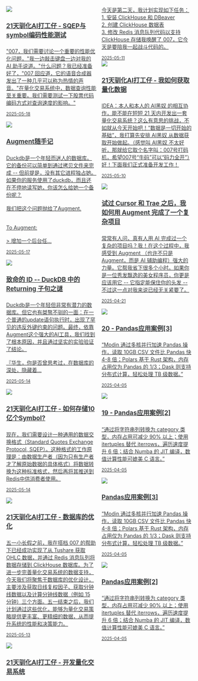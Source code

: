 <link href="assets/css/bootstrap.min.4.0.css" rel="stylesheet" />
<link href="assets/css/font-awesome-4.7.0/css/font-awesome.min.css" rel="stylesheet" />
<meta name="viewport" content="width=device-width, initial-scale=1">


<style>
  .md-typeset h1,
  .md-content__button {
    display: none;
  }

.md-typeset hr {
    display: none;
}

.as-grid {
    display: grid;
    grid-template-columns: repeat(auto-fit, minmax(360px, 1fr));
}



@media (min-width: 768px) { 
    .card-columns {
        column-count: 2;
    }
 }

@media (min-width: 1200px) { 
    .card-columns {
        column-count: 3;
    }

    .md-sidebar--primary {
    display: none;
    }
 }

a .card-title {
    color: rgb(55, 58, 60);
    font-size: 17px;
}

a .card-text {
    color: rgb(55, 58, 60);
    font-size: 14px;
}

a:hover {
    color: inherit;
    text-decoration: inherit;
}

nav a {
    font-size: 0.8rem !important;
    color: white;
    mix-blend-mode: difference;
}
</style>

<div class="as-grid m-t-md">
<div class="card-columns">
    
<div class="card">
    <a href="https://www.jieyu.ai/blog/2025/05/18/Taming-the-AI-Worker-in-21-Days-5">
    <img class="card-img-top img-responsive" src="https://images.jieyu.ai/images/2025/05/20250514202750.png"/>
    <div class="card-body">
        <h4 class="card-title">21天驯化AI打工仔 - SQEP与symbol编码性能测试</h4>
        <p class="card-text">"007，我们需要讨论一个重要的性能优化问题，"我一边敲击键盘一边对我的 AI 助手说道。"什么问题？我已经准备好了，"007 回应道，它的语音合成器发出了一种几乎可以称为热情的声音。"在量化交易系统中，数据查询性能至关重要。我们需要测试一下股票代码编码方式对查询速度的影响。"</p>
        <p class="card-text"><small class="text-muted"><i class="fa fa-calendar"></i>2025-05-18</small></p>
    </div>
    </a>
</div><!--end-card-->


<div class="card">
    <a href="https://www.jieyu.ai/blog/2025/05/17/augment-daily-dose-1">
    <img class="card-img-top img-responsive" src="https://images.jieyu.ai/images/hot/gallery/banner/IMG_20250510_112543.jpg"/>
    <div class="card-body">
        <h4 class="card-title">Augment随手记</h4>
        <p class="card-text">Duckdb是一个年轻而迷人的数据库。它的备份可以简单到通过拷贝文件来完成 -- 但前提是，没有其它进程独占她。如果你的服务使用了duckdb，而且还在不停地读写她，你该怎么给她一个备份呢？<br><br>我们把这个问题抛给了Augment.<br><br><br>To Augment:<br><br>> 增加一个后台任...</p>
        <p class="card-text"><small class="text-muted"><i class="fa fa-calendar"></i>2025-05-17</small></p>
    </div>
    </a>
</div><!--end-card-->


<div class="card">
    <a href="https://www.jieyu.ai/blog/2025/05/14/IDENTITY-The-Mystery-of-the-Returning-Clause">
    <img class="card-img-top img-responsive" src="https://images.jieyu.ai/images/2025/05/20250514210946.png"/>
    <div class="card-body">
        <h4 class="card-title">致命的 ID -- DuckDB 中的 Returning 子句之谜</h4>
        <p class="card-text">Duckdb是一个年轻但非常有潜力的数据库。但它也有桀骜不驯的一面：在一个普通的update语句执行时，出现了罕见的违反外键约束的问题。最终，依靠Augment这个强大的AI工具，我们找到了根本原因，并且通过坚实的实验验证了结论。<br><br>『华生，你是否曾思考过，在数据库的深处，隐藏着...</p>
        <p class="card-text"><small class="text-muted"><i class="fa fa-calendar"></i>2025-05-14</small></p>
    </div>
    </a>
</div><!--end-card-->


<div class="card">
    <a href="https://www.jieyu.ai/blog/2025/05/14/Taming-the-AI-Worker-in-21-Days-4">
    <img class="card-img-top img-responsive" src="https://images.jieyu.ai/images/2025/05/20250514202750.png"/>
    <div class="card-body">
        <h4 class="card-title">21天驯化AI打工仔 - 如何存储10亿个Symbol?</h4>
        <p class="card-text">现在，我们需要设计一种通用的数据交换格式（Standard Quotes Exchange Protocol, SQEP）。这种格式的工作原理是：由数据生产者（因为只有生产者才了解原始数据的具体格式）将数据转换为这种标准格式，然后再将其推送到Redis中供消费者使用。</p>
        <p class="card-text"><small class="text-muted"><i class="fa fa-calendar"></i>2025-05-14</small></p>
    </div>
    </a>
</div><!--end-card-->


<div class="card">
    <a href="https://www.jieyu.ai/blog/2025/05/13/Taming-the-AI-Worker-in-21-Days-3">
    <img class="card-img-top img-responsive" src="https://images.jieyu.ai/images/2025/05/20250514202750.png"/>
    <div class="card-body">
        <h4 class="card-title">21天驯化AI打工仔 - 数据库的优化</h4>
        <p class="card-text">五一小长假之前，我在搭档 007 的帮助下已经成功实现了从 Tushare 获取 OHLC 数据，并通过 Redis 消息队列将数据存储到 ClickHouse 数据库。为了进一步完善量化交易系统的数据支持，今天我们将聚焦于数据库的优化设计，主要涉及获取日线复权因子、获取分钟线数据以及计算分钟线数据（例如 15 分钟）三个方面。五一结束之后，我们计划通过这些优化，能够为量化交易策略提供更丰富、更精细的数据，从而提升系统的性能和决策能力。</p>
        <p class="card-text"><small class="text-muted"><i class="fa fa-calendar"></i>2025-05-13</small></p>
    </div>
    </a>
</div><!--end-card-->


<div class="card">
    <a href="https://www.jieyu.ai/blog/2025/05/11/Taming-the-AI-Worker-in-21-Days-2">
    <img class="card-img-top img-responsive" src="https://images.jieyu.ai/images/2025/05/20250514202750.png"/>
    <div class="card-body">
        <h4 class="card-title">21天驯化AI打工仔 - 开发量化交易系统</h4>
        <p class="card-text">今天是第二天，我计划实现如下任务：<br>1. 安装 ClickHouse 和 DBeaver<br>2. 创建 ClickHouse 数据表<br>3. 修改 Redis 消息队列代码以支持 ClickHouse 存储我唤醒了 007，它今天是要陪我一起战斗代码的。</p>
        <p class="card-text"><small class="text-muted"><i class="fa fa-calendar"></i>2025-05-11</small></p>
    </div>
    </a>
</div><!--end-card-->


<div class="card">
    <a href="https://www.jieyu.ai/blog/2025/05/10/Taming-the-AI-Worker-in-21-Days-1">
    <img class="card-img-top img-responsive" src="https://images.jieyu.ai/images/2025/05/20250514202750.png"/>
    <div class="card-body">
        <h4 class="card-title">21天驯化AI打工仔 - 我如何获取量化数据</h4>
        <p class="card-text">IDEA：本人和本人的 AI黑奴 的相互协作，能不能在短短 21 天内开发出一套量化交易系统？这么有意思的挑战，不如就从今天开始吧！“数据是一切开始的基础”，我打算先安排 AI黑奴 从数据获取开始做起。（感觉叫 AI黑奴 不太好听，那就给它取个名字叫：007号打码机，希望007号“牛码”可以“码力全开”）好！下面我们正式准备开发工作！</p>
        <p class="card-text"><small class="text-muted"><i class="fa fa-calendar"></i>2025-05-10</small></p>
    </div>
    </a>
</div><!--end-card-->


<div class="card">
    <a href="https://www.jieyu.ai/blog/2025/04/21/how-do-i-workout-a-complex-project-using-augment">
    <img class="card-img-top img-responsive" src="https://images.jieyu.ai/images/2025/04/20250423201107.png"/>
    <div class="card-body">
        <h4 class="card-title">试过 Cursor 和 Trae 之后，我如何用 Augment 完成了一个复杂项目</h4>
        <p class="card-text">常常有人问，真有人用 AI 完成过一个复杂的项目吗？我！在这个过程中，我感受到 Augment （也许不只是 Augment，而是 AI 辅助编程）强大的力量。它帮我省下很多个小时。如果你是一位秀发飘逸的美女程序员，你更是应该用它 -- 它指定能保住你的头发 -- 不过这一点对我来说已经无关紧要了。</p>
        <p class="card-text"><small class="text-muted"><i class="fa fa-calendar"></i>2025-04-21</small></p>
    </div>
    </a>
</div><!--end-card-->


<div class="card">
    <a href="/articles/python/numpy&pandas/numpy-pandas-for-quant-trader-20">
    <img class="card-img-top img-responsive" src="https://images.jieyu.ai/images/hot/mybook/men-wearing-tank.jpg"/>
    <div class="card-body">
        <h4 class="card-title">20 - Pandas应用案例[3]</h4>
        <p class="card-text">“Modin 通过多核并行加速 Pandas 操作，读取 10GB CSV 文件比 Pandas 快 4-8 倍；Polars 基于 Rust 架构，内存占用仅为 Pandas 的 1/3；Dask 则支持分布式计算，轻松处理 TB 级数据。”</p>
        <p class="card-text"><small class="text-muted"><i class="fa fa-calendar"></i>2025-04-05</small></p>
    </div>
    </a>
</div><!--end-card-->


<div class="card">
    <a href="/articles/python/numpy&pandas/numpy-pandas-for-quant-trader-19">
    <img class="card-img-top img-responsive" src="https://images.jieyu.ai/images/hot/mybook/poster-on-wall.jpg"/>
    <div class="card-body">
        <h4 class="card-title">19 - Pandas应用案例[2]</h4>
        <p class="card-text">“通过将字符串列转换为 category 类型，内存占用可减少 90% 以上；使用 itertuples 替代 iterrows，遍历速度提升 6 倍；结合 Numba 的 JIT 编译，数值计算性能可媲美 C 语言。”</p>
        <p class="card-text"><small class="text-muted"><i class="fa fa-calendar"></i>2025-04-05</small></p>
    </div>
    </a>
</div><!--end-card-->


<div class="card">
    <a href="https://www.jieyu.ai/blog/2025/04/05/numpy-pandas-for-quant-trader-20">
    <img class="card-img-top img-responsive" src="https://images.jieyu.ai/images/hot/mybook/men-wearing-tank.jpg"/>
    <div class="card-body">
        <h4 class="card-title">Pandas应用案例[3]</h4>
        <p class="card-text">“Modin 通过多核并行加速 Pandas 操作，读取 10GB CSV 文件比 Pandas 快 4-8 倍；Polars 基于 Rust 架构，内存占用仅为 Pandas 的 1/3；Dask 则支持分布式计算，轻松处理 TB 级数据。”</p>
        <p class="card-text"><small class="text-muted"><i class="fa fa-calendar"></i>2025-04-05</small></p>
    </div>
    </a>
</div><!--end-card-->


<div class="card">
    <a href="https://www.jieyu.ai/blog/2025/04/05/numpy-pandas-for-quant-trader-19">
    <img class="card-img-top img-responsive" src="https://images.jieyu.ai/images/hot/mybook/poster-on-wall.jpg"/>
    <div class="card-body">
        <h4 class="card-title">Pandas应用案例[2]</h4>
        <p class="card-text">“通过将字符串列转换为 category 类型，内存占用可减少 90% 以上；使用 itertuples 替代 iterrows，遍历速度提升 6 倍；结合 Numba 的 JIT 编译，数值计算性能可媲美 C 语言。”</p>
        <p class="card-text"><small class="text-muted"><i class="fa fa-calendar"></i>2025-04-05</small></p>
    </div>
    </a>
</div><!--end-card-->

</div>
</div>


